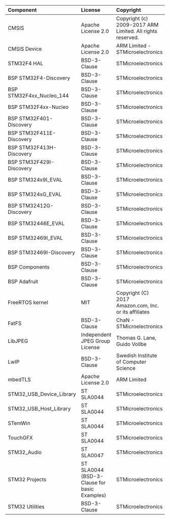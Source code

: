 | Component                       | License              | Copyright |
|:---------                       |:-------              |:----------|
| CMSIS                           | Apache License 2.0   | Copyright (c) 2009-2017 ARM Limited. All rights reserved. |
| CMSIS Device                    | Apache License 2.0   | ARM Limited - STMicroelectronics |
| STM32F4 HAL                     | BSD-3-Clause         | STMicroelectronics |
| BSP STM32F4-Discovery           | BSD-3-Clause         | STMicroelectronics |
| BSP STM32F4xx_Nucleo_144        | BSD-3-Clause         | STMicroelectronics |
| BSP STM32F4xx-Nucleo            | BSD-3-Clause         | STMicroelectronics |
| BSP STM32F401-Discovery         | BSD-3-Clause         | STMicroelectronics |
| BSP STM32F411E-Discovery        | BSD-3-Clause         | STMicroelectronics |
| BSP STM32F413H-Discovery        | BSD-3-Clause         | STMicroelectronics |
| BSP STM32F429I-Discovery        | BSD-3-Clause         | STMicroelectronics |
| BSP STM324x9I_EVAL              | BSD-3-Clause         | STMicroelectronics |
| BSP STM324xG_EVAL               | BSD-3-Clause         | STMicroelectronics |
| BSP STM32412G-Discovery         | BSD-3-Clause         | STMicroelectronics |
| BSP STM32446E_EVAL              | BSD-3-Clause         | STMicroelectronics |
| BSP STM32469I_EVAL              | BSD-3-Clause         | STMicroelectronics |
| BSP STM32469I-Discovery         | BSD-3-Clause         | STMicroelectronics |
| BSP Components                  | BSD-3-Clause         | STMicroelectronics |
| BSP Adafruit                    | BSD-3-Clause         | STMicroelectronics |
| FreeRTOS kernel                 | MIT                  | Copyright (C) 2017 Amazon.com, Inc. or its affiliates |
| FatFS                           | BSD-3-Clause         | ChaN - STMicroelectronics |
| LibJPEG                         | Independent JPEG Group License | Thomas G. Lane, Guido Vollbe |
| LwIP                            | BSD-3-Clause         | Swedish Institute of Computer Science  |
| mbedTLS                         | Apache License 2.0   | ARM Limited |
| STM32_USB_Device_Library        | ST SLA0044           | STMicroelectronics |
| STM32_USB_Host_Library          | ST SLA0044           | STMicroelectronics |
| STemWin                         | ST SLA0044           | STMicroelectronics |
| TouchGFX                        | ST SLA0044           | STMicroelectronics |
| STM32_Audio                     | ST SLA0047           | STMicroelectronics |
| STM32 Projects                  | ST SLA0044 (BSD-3-Clause for basic Examples) | STMicroelectronics |
| STM32 Utilities                 | BSD-3-Clause         | STMicroelectronics |